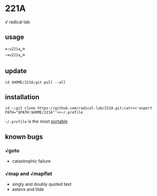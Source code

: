 # 221A
√ radical tab

## usage
`⎈⇧u221a␣⭾`
<br>`⇧⎈u221a␣⭾`

## update
`cd $HOME/221A;git pull --all`

## installation
`cd ~;git clone https://github.com/radical-lab/221A.git;cat<<<'export PATH="$PATH:$HOME/221A"'>>~/.profile`

`~/.profile` is the most [portable](https://en.wikipedia.org/wiki/Unix_shell#Configuration_files)

## known bugs

### √goto
* catastrophic failure

### √map and √mapflat
* singly and doubly quoted text
* asterix and tilde
